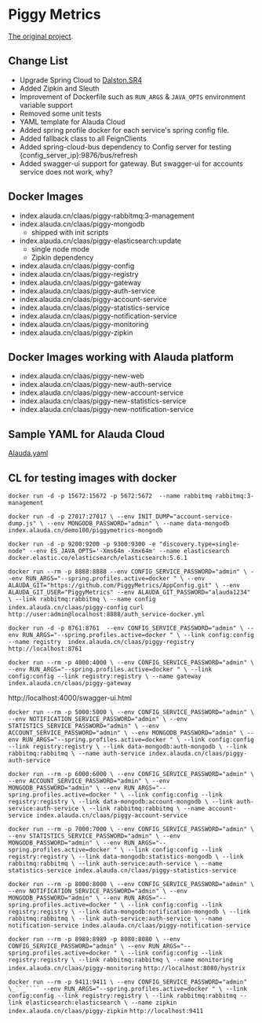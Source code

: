 # Piggy Metrics

[The original project](https://github.com/sqshq/PiggyMetrics).

## Change List

* Upgrade Spring Cloud to [Dalston.SR4](https://mvnrepository.com/artifact/org.springframework.cloud/spring-cloud-dependencies/Dalston.SR4)
* Added Zipkin and Sleuth
* Improvement of Dockerfile such as `RUN_ARGS` & `JAVA_OPTS` environment variable support
* Removed some unit tests 
* YAML template for Alauda Cloud
* Added spring profile docker for each service's spring config file.
* Added fallback class to all FeignClients
* Added spring-cloud-bus dependency to Config server for testing {config_server_ip}:9876/bus/refresh
* Added swagger-ui support for gateway. But swagger-ui for accounts service does not work, why? 

## Docker Images 

* index.alauda.cn/claas/piggy-rabbitmq:3-management
* index.alauda.cn/claas/piggy-mongodb
	* shipped with init scripts
* index.alauda.cn/claas/piggy-elasticsearch:update
	* single node mode
	* Zipkin dependency
* index.alauda.cn/claas/piggy-config
* index.alauda.cn/claas/piggy-registry
* index.alauda.cn/claas/piggy-gateway
* index.alauda.cn/claas/piggy-auth-service
* index.alauda.cn/claas/piggy-account-service
* index.alauda.cn/claas/piggy-statistics-service
* index.alauda.cn/claas/piggy-notification-service
* index.alauda.cn/claas/piggy-monitoring
* index.alauda.cn/claas/piggy-zipkin


## Docker Images working with Alauda platform

* index.alauda.cn/claas/piggy-new-web
* index.alauda.cn/claas/piggy-new-auth-service
* index.alauda.cn/claas/piggy-new-account-service
* index.alauda.cn/claas/piggy-new-statistics-service
* index.alauda.cn/claas/piggy-new-notification-service


## Sample YAML for Alauda Cloud
[Alauda.yaml](./alauda.yml)

## CL for testing images with docker

`docker run -d -p 15672:15672 -p 5672:5672  --name rabbitmq rabbitmq:3-management`

`docker run -d -p 27017:27017 \
--env INIT_DUMP="account-service-dump.js" \
--env MONGODB_PASSWORD="admin" \
--name data-mongodb index.alauda.cn/demo100/piggymetrics-mongodb`

`docker run -d -p 9200:9200 -p 9300:9300 -e "discovery.type=single-node" --env ES_JAVA_OPTS='-Xms64m -Xmx64m' --name elasticsearch docker.elastic.co/elasticsearch/elasticsearch:5.6.1`


`docker run --rm -p 8888:8888 --env CONFIG_SERVICE_PASSWORD="admin" \
--env RUN_ARGS="--spring.profiles.active=docker " \
--env ALAUDA_GIT="https://github.com/PiggyMetrics/AppConfig.git" \
--env ALAUDA_GIT_USER="PiggyMetrics" --env ALAUDA_GIT_PASSWORD="alauda1234" \
--link rabbitmq:rabbitmq \
--name config   index.alauda.cn/claas/piggy-config`
`curl http://user:admin@localhost:8888/auth_service-docker.yml`


`docker run -d -p 8761:8761  --env CONFIG_SERVICE_PASSWORD="admin" \
--env RUN_ARGS="--spring.profiles.active=docker " \
--link config:config --name registry  index.alauda.cn/claas/piggy-registry`
`http://localhost:8761`

`docker run --rm -p 4000:4000 \
--env CONFIG_SERVICE_PASSWORD="admin" \
--env RUN_ARGS="--spring.profiles.active=docker " \
--link config:config --link registry:registry \
--name gateway  index.alauda.cn/claas/piggy-gateway`

http://localhost:4000/swagger-ui.html

`docker run --rm -p 5000:5000 \
--env CONFIG_SERVICE_PASSWORD="admin" \
--env NOTIFICATION_SERVICE_PASSWORD="admin" \
--env STATISTICS_SERVICE_PASSWORD="admin" \
--env ACCOUNT_SERVICE_PASSWORD="admin" \
--env MONGODB_PASSWORD="admin" \
--env RUN_ARGS="--spring.profiles.active=docker " \
--link config:config --link registry:registry \
--link data-mongodb:auth-mongodb \
--link rabbitmq:rabbitmq \
--name auth-service index.alauda.cn/claas/piggy-auth-service`

`docker run --rm -p 6000:6000 \
--env CONFIG_SERVICE_PASSWORD="admin" \
--env ACCOUNT_SERVICE_PASSWORD="admin" \
--env MONGODB_PASSWORD="admin" \
--env RUN_ARGS="--spring.profiles.active=docker " \
--link config:config --link registry:registry \
--link data-mongodb:account-mongodb \
--link auth-service:auth-service \
--link rabbitmq:rabbitmq \
--name account-service index.alauda.cn/claas/piggy-account-service`

`docker run --rm -p 7000:7000 \
--env CONFIG_SERVICE_PASSWORD="admin" \
--env STATISTICS_SERVICE_PASSWORD="admin" \
--env MONGODB_PASSWORD="admin" \
--env RUN_ARGS="--spring.profiles.active=docker " \
--link config:config --link registry:registry \
--link data-mongodb:statistics-mongodb \
--link rabbitmq:rabbitmq \
--link auth-service:auth-service \
--name statistics-service index.alauda.cn/claas/piggy-statistics-service`

`docker run --rm -p 8000:8000 \
--env CONFIG_SERVICE_PASSWORD="admin" \
--env NOTIFICATION_SERVICE_PASSWORD="admin" \
--env MONGODB_PASSWORD="admin" \
--env RUN_ARGS="--spring.profiles.active=docker " \
--link config:config --link registry:registry \
--link data-mongodb:notification-mongodb \
--link rabbitmq:rabbitmq \
--link auth-service:auth-service \
--name notification-service index.alauda.cn/claas/piggy-notification-service`

`docker run --rm -p 8989:8989 -p 8080:8080 \
--env CONFIG_SERVICE_PASSWORD="admin" \
--env RUN_ARGS="--spring.profiles.active=docker " \
--link config:config --link registry:registry \
--link rabbitmq:rabbitmq \
--name monitoring index.alauda.cn/claas/piggy-monitoring`
`http://localhost:8080/hystrix`

`docker run --rm -p 9411:9411 \
--env CONFIG_SERVICE_PASSWORD="admin" \_``_````
--env RUN_ARGS="--spring.profiles.active=docker " \
--link config:config --link registry:registry \
--link rabbitmq:rabbitmq --link elasticsearch:elasticsearch \
--name zipkin index.alauda.cn/claas/piggy-zipkin`
`http://localhost:9411`

